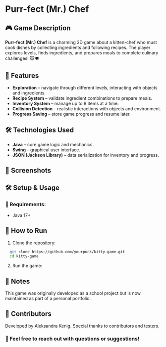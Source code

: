 # Purr-fect (Mr.) Chef 
## 🎮 Game Description
**Purr-fect (Mr.) Chef** is a charming 2D game about a kitten-chef who must cook dishes by collecting ingredients and following recipes. The player explores levels, finds ingredients, and prepares meals to complete culinary challenges! 😺🍽️

## 📌 Features
* **Exploration** – navigate through different levels, interacting with objects and ingredients.
* **Recipe System** – validate ingredient combinations to prepare meals.
* **Inventory System** – manage up to 8 items at a time.
* **Collision Detection** – realistic interactions with objects and environment.
* **Progress Saving** – store game progress and resume later.
  
## 🛠️ Technologies Used

* **Java** – core game logic and mechanics.
* **Swing** – graphical user interface.
* **JSON (Jackson Library)** – data serialization for inventory and progress.
  
## 🎨 Screenshots

## 🛠️ Setup & Usage
### 📌 Requirements:
* Java 17+
## 🚀 How to Run
1. Clone the repository:
  ```sh
    git clone https://github.com/yourpunk/kitty-game.git
    cd kitty-game
  ```
2. Run the game:

## 📜 Notes
This game was originally developed as a school project but is now maintained as part of a personal portfolio.

## 👥 Contributors
Developed by Aleksandra Kenig. Special thanks to contributors and testers.

### 📩 Feel free to reach out with questions or suggestions!
